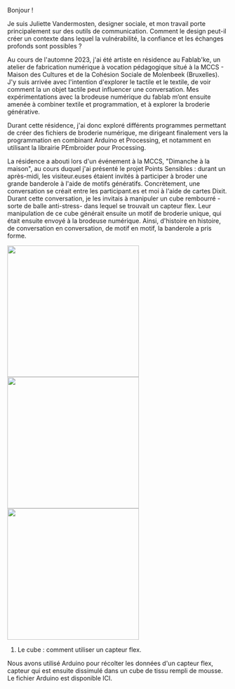 Bonjour ! 

Je suis Juliette Vandermosten, designer sociale, et mon travail porte principalement sur des outils de communication. Comment le design peut-il créer un contexte dans lequel la vulnérabilité, la confiance et les échanges profonds sont possibles ?

Au cours de l'automne 2023, j'ai été artiste en résidence au Fablab'ke, un atelier de fabrication numérique à vocation pédagogique situé à la MCCS - Maison des Cultures et de la Cohésion Sociale de Molenbeek (Bruxelles).
J'y suis arrivée avec l'intention d'explorer le tactile et le textile, de voir comment la un objet tactile peut influencer une conversation. Mes expérimentations avec la brodeuse numérique du fablab m’ont ensuite amenée à combiner textile et programmation, et à explorer la broderie générative. 

Durant cette résidence, j'ai donc exploré différents programmes permettant de créer des fichiers de broderie numérique, me dirigeant finalement vers la programmation en combinant Arduino et Processing, et notamment en utilisant la librairie PEmbroider pour Processing. 

La résidence a abouti lors d'un événement à la MCCS, "Dimanche à la maison", au cours duquel j'ai présenté le projet Points Sensibles : durant un après-midi, les visiteur.euses étaient invités à participer à broder une grande banderole à l'aide de motifs génératifs. Concrètement, une conversation se créait entre les participant.es et moi à l'aide de cartes Dixit. Durant cette conversation, je les invitais à manipuler un cube rembourré -sorte de balle anti-stress- dans lequel se trouvait un capteur flex. Leur manipulation de ce cube générait ensuite un motif de broderie unique, qui était ensuite envoyé à la brodeuse numérique. Ainsi, d'histoire en histoire, de conversation en conversation, de motif en motif, la banderole a pris forme. 


<img src="https://github.com/fablabke/Points_sensibles/assets/158562798/c6e85712-678d-417f-9720-ae37dcbf2d97" height="300">
<img src="https://github.com/fablabke/Points_sensibles/assets/158562798/21caf189-225c-4d10-8b17-660b71e41169" height="300">
<img src="https://github.com/fablabke/Points_sensibles/assets/158562798/47ce1462-2a6f-418c-9969-901602128f89" height="300">


1. Le cube : comment utiliser un capteur flex.

Nous avons utilisé Arduino pour récolter les données d'un capteur flex, capteur qui est ensuite dissimulé dans un cube de tissu rempli de mousse. 
Le fichier Arduino est disponible ICI. 










